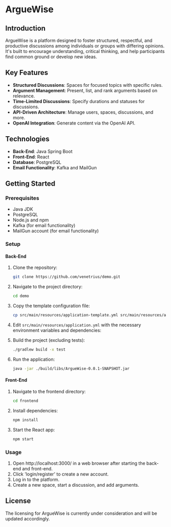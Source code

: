 # ArgueWise

## Introduction
ArgueWise is a platform designed to foster structured, respectful, and productive discussions among individuals or groups with differing opinions. It's built to encourage understanding, critical thinking, and help participants find common ground or develop new ideas.

## Key Features
- **Structured Discussions**: Spaces for focused topics with specific rules.
- **Argument Management**: Present, list, and rank arguments based on relevance.
- **Time-Limited Discussions**: Specify durations and statuses for discussions.
- **API-Driven Architecture**: Manage users, spaces, discussions, and more.
- **OpenAI Integration**: Generate content via the OpenAI API.

## Technologies
- **Back-End**: Java Spring Boot
- **Front-End**: React
- **Database**: PostgreSQL
- **Email Functionality**: Kafka and MailGun

## Getting Started

### Prerequisites
- Java JDK
- PostgreSQL
- Node.js and npm
- Kafka (for email functionality)
- MailGun account (for email functionality)

### Setup

#### Back-End
1. Clone the repository:
   ```bash
   git clone https://github.com/venetrius/demo.git
   ```
2. Navigate to the project directory:
   ```bash
   cd demo
   ```
3. Copy the template configuration file:
   ```bash
   cp src/main/resources/application-template.yml src/main/resources/application.yml
   ```
4. Edit `src/main/resources/application.yml` with the necessary environment variables and dependencies:

5. Build the project (excluding tests):
   ```bash
   ./gradlew build -x test
   ```
6. Run the application:
   ```bash
   java -jar ./build/libs/ArgueWise-0.0.1-SNAPSHOT.jar
   ```

#### Front-End
1. Navigate to the frontend directory:
   ```bash
   cd frontend
   ```
2. Install dependencies:
   ```bash
   npm install
   ```
3. Start the React app:
   ```bash
   npm start
   ```

### Usage
1. Open http://localhost:3000/ in a web browser after starting the back-end and front-end.
2. Click 'login/register' to create a new account.
3. Log in to the platform.
4. Create a new space, start a discussion, and add arguments.

## License
The licensing for ArgueWise is currently under consideration and will be updated accordingly.
